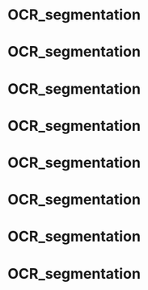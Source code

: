 # OCR_segmentation
# OCR_segmentation
# OCR_segmentation
# OCR_segmentation
# OCR_segmentation
# OCR_segmentation
# OCR_segmentation
# OCR_segmentation
